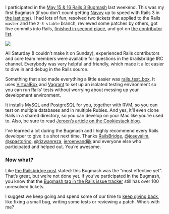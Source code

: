 <p>I participated in the <a href="http://railsbridge.org/news_items/12">May 15 &amp; 16 Rails 3 Bugmash</a> last weekend. This was my first Bugmash (if you don&#8217;t count getting <a href="http://jeffkreeftmeijer.com/navvy">Navvy</a> up to speed with Rails 3 in <a href="http://railsbridge.org/news_items/11">the last one</a>). I had lots of fun, resolved two tickets that applied to the Rails <code>master</code> and the <code>2-3-stable</code> branch, reviewed some patches by others, got five commits into Rails, <a href="http://bugmash.com/">finished in second place</a>,  and got on <a href="http://contributors.rubyonrails.org/contributors/jeff-kreeftmeijer/commits">the contributor list</a>.</p>
<p><img src="http://jeffkreeftmeijer.com/images/flytrap.jpg"></p>
<p>All Saturday (I couldn&#8217;t make it on Sunday), experienced Rails contributors and core team members were available for questions in the #railsbridge <span class="caps">IRC</span> channel. Everybody was very helpful and friendly, which  made it a lot easier to dive in and debug in the Rails source.</p>
<p>Something that also made everything a little easier was <a href="http://github.com/jeroenvandijk/rails_test_box">rails_test_box</a>. It uses <a href="http://virtualbox.org">VirtualBox</a> and <a href="http://vagrantup.com/">Vagrant</a> to set up an isolated testing environment so you can run Rails&#8217; tests without worrying about messing up your development environment.</p>
<p>It installs <a href="http://www.mysql.com/">MySQL</a> and <a href="http://www.postgresql.org/">PostgreSQL</a> for you, together with <a href="http://rvm.beginrescueend.com/"><span class="caps">RVM</span></a>, so you can test on multiple databases and in multiple Rubies. And yes, it&#8217;ll even clone Rails in a shared directory, so you can develop on your Mac like you&#8217;re used to. Also, be sure to read <a href="http://blog.cookiestack.com/post/571168451/testing-rails-for-the-masses">Jeroen&#8217;s article on the Cookiestack blog</a>.</p>
<p>I&#8217;ve learned a lot during the Bugmash and I highly recommend every Rails developer to give it a shot next time. Thanks <a href="http://railsbridge.org/">RailsBridge</a>, <a href="http://twitter.com/josevalim">@josevalim</a>, <a href="http://twitter.com/spastorino">@spastorino</a>, <a href="http://twitter.com/rizwanreza">@rizwanreza</a>, <a href="http://github.com/jeroenvandijk">jeroenvandijk</a> and everyone else who participated and helped out. You&#8217;re awesome.</p>
<h3>Now what?</h3>
<p>Like <a href="http://railsbridge.org/news_items/14">the Railsbridge post</a> stated: this Bugmash was the &#8220;most effective yet&#8221;. That&#8217;s great, but we&#8217;re not done yet. If you&#8217;ve participated in the Bugmash, you know that the <a href="https://rails.lighthouseapp.com/projects/8994-ruby-on-rails/tickets/bins/41908">Bugmash tag in the Rails issue tracker</a> still has over 100 unresolved tickets.</p>
<p>I suggest we keep going and spend some of our time to <a href="http://www.enlightsolutions.com/articles/pledge-3-percent-for-rails-3/">keep giving back</a>, like fixing a small bug, writing some tests or reviewing a patch. Who&#8217;s with me?</p>